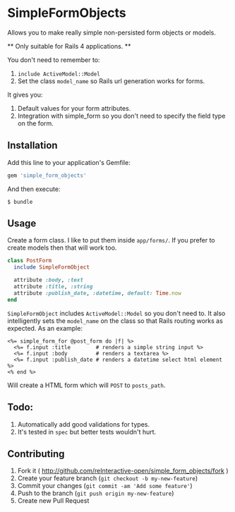 # SimpleFormObjects

Allows you to make really simple non-persisted form objects or models.

** Only suitable for Rails 4 applications. **

You don't need to remember to:

1. `include ActiveModel::Model`
2. Set the class `model_name` so Rails url generation works for forms.

It gives you:

1. Default values for your form attributes.
2. Integration with simple_form so you don't need to specify the field type on the form.


## Installation

Add this line to your application's Gemfile:

```ruby
gem 'simple_form_objects'
```

And then execute:

    $ bundle

## Usage

Create a form class. I like to put them inside `app/forms/`. If you
prefer to create models then that will work too.

```ruby
class PostForm
  include SimpleFormObject

  attribute :body, :text
  attribute :title, :string
  attribute :publish_date, :datetime, default: Time.now
end
```

`SimpleFormObject` includes `ActiveModel::Model` so you don't need to.
It also intelligently sets the `model_name` on the class so that Rails
routing works as expected. As an example:

```erb
<%= simple_form_for @post_form do |f| %>
  <%= f.input :title        # renders a simple string input %>
  <%= f.input :body         # renders a textarea %>
  <%= f.input :publish_date # renders a datetime select html element %>
<% end %>
```

Will create a HTML form which will `POST` to `posts_path`.

## Todo:

1. Automatically add good validations for types.
2. It's tested in `spec` but better tests wouldn't hurt.

## Contributing

1. Fork it ( http://github.com/reInteractive-open/simple_form_objects/fork )
2. Create your feature branch (`git checkout -b my-new-feature`)
3. Commit your changes (`git commit -am 'Add some feature'`)
4. Push to the branch (`git push origin my-new-feature`)
5. Create new Pull Request
